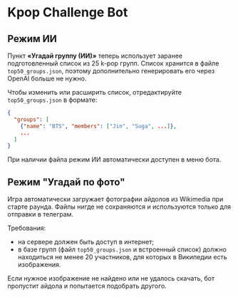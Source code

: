 # Kpop Challenge Bot

## Режим ИИ

Пункт **«Угадай группу (ИИ)»** теперь использует заранее подготовленный
список из 25 k-pop групп. Список хранится в файле `top50_groups.json`,
поэтому дополнительно генерировать его через OpenAI больше не нужно.

Чтобы изменить или расширить список, отредактируйте `top50_groups.json` в
формате:

```json
{
  "groups": [
    {"name": "BTS", "members": ["Jin", "Suga", ...]},
    ...
  ]
}
```

При наличии файла режим ИИ автоматически доступен в меню бота.

## Режим "Угадай по фото"
Игра автоматически загружает фотографии айдолов из Wikimedia при старте
раунда. Файлы нигде не сохраняются и используются только для отправки в
телеграм.

Требования:

- на сервере должен быть доступ в интернет;
- в базе групп (файл `top50_groups.json` и встроенный список) должно
  находиться не менее 20 участников, для которых в Википедии есть
  изображения.

Если нужное изображение не найдено или не удалось скачать, бот пропустит
айдола и попытается подобрать другого.
